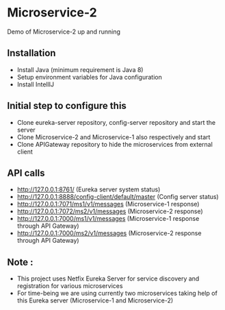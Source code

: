# Microservice-2

Demo of Microservice-2 up and running

## Installation

- Install Java (minimum requirement is Java 8)
- Setup environment variables for Java configuration
- Install IntellIJ

## Initial step to configure this

- Clone eureka-server repository, config-server repository and start the server
- Clone Microservice-2 and Microservice-1 also respectively and start
- Clone APIGateway repository to hide the microservices from external client

## API calls

- http://127.0.0.1:8761/ (Eureka server system status)
- http://127.0.0.1:8888/config-client/default/master (Config server status)
- http://127.0.0.1:7071/ms1/v1/messages (Microservice-1 response)
- http://127.0.0.1:7072/ms2/v1/messages (Microservice-2 response)
- http://127.0.0.1:7000/ms1/v1/messages (Microservice-1 response through API Gateway)
- http://127.0.0.1:7000/ms2/v1/messages (Microservice-2 response through API Gateway)

## Note :

- This project uses Netfix Eureka Server for service discovery and registration for various microservices
- For time-being we are using currently two microservices taking help of this Eureka server (Microservice-1 and Microservice-2)
